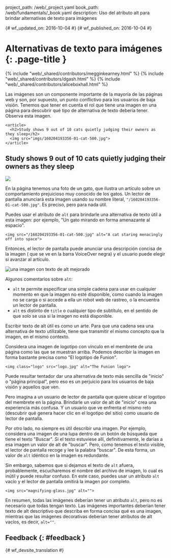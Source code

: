 project_path: /web/_project.yaml book_path: /web/fundamentals/_book.yaml description: Uso del atributo alt para brindar alternativas de texto para imágenes

{# wf_updated_on: 2016-10-04 #} {# wf_published_on: 2016-10-04 #}

# Alternativas de texto para imágenes {: .page-title }

{% include "web/_shared/contributors/megginkearney.html" %} {% include "web/_shared/contributors/dgash.html" %} {% include "web/_shared/contributors/aliceboxhall.html" %}

Las imágenes son un componente importante de la mayoría de las páginas web y son, por supuesto, un punto conflictivo para los usuarios de baja visión. Tenemos que tener en cuenta el rol que tiene una imagen en una página para descubrir qué tipo de alternativa de texto debería tener. Observa esta imagen.

    <article>
      <h2>Study shows 9 out of 10 cats quietly judging their owners as they sleep</h2>
      <img src="imgs/160204193356-01-cat-500.jpg">
    </article>
    

<article>
  <h2>Study shows 9 out of 10 cats quietly judging their owners as they sleep</h2>
  <img src="imgs/160204193356-01-cat-500.jpg">
</article>

En la página tenemos una foto de un gato, que ilustra un artículo sobre un comportamiento prejuicioso muy conocido de los gatos. Un lector de pantalla anunciará esta imagen usando su nombre literal, `"/160204193356-01-cat-500.jpg"`. Es preciso, pero para nada útil.

Puedes usar el atributo de `alt` para brindarle una alternativa de texto útil a esta imagen: por ejemplo, "Un gato mirando en forma amenazante al espacio".

    <img src="/160204193356-01-cat-500.jpg" alt="A cat staring menacingly off into space">
    

Entonces, el lector de pantalla puede anunciar una descripción concisa de la imagen ( que se ve en la barra VoiceOver negra) y el usuario puede elegir si avanzar al artículo.

![una imagen con texto de alt mejorado](imgs/funioncat2.png)

Algunos comentarios sobre `alt`:

- `alt` te permite especificar una simple cadena para usar en cualquier momento en que la imagen no esté disponible, como cuando la imagen no se carga o si accede a ella un robot web de rastreo, o la encuentra un lector de pantalla.
- `alt` es distinto de `title` o cualquier tipo de subtítulo, en el sentido de que *solo* se usa si la imagen no está disponible.

Escribir texto de alt útil es como un arte. Para que una cadena sea una alternativa de texto utilizable, tiene que transmitir el mismo concepto que la imagen, en el mismo contexto.

Considera una imagen de logotipo con vínculo en el membrete de una página como las que se muestran arriba. Podemos describir la imagen en forma bastante precisa como "El logotipo de Funion".

    <img class="logo" src="logo.jpg" alt="The Funion logo">
    

Puede resultar tentador dar una alternativa de texto más sencilla de "inicio" o "página principal", pero eso es un perjuicio para los usuarios de baja visión y aquellos que ven.

Pero imagina a un usuario de lector de pantalla que quiere ubicar el logotipo del membrete en la página. Brindarle un valor de alt de "inicio" crea una experiencia más confusa. Y un usuario que ve enfrenta el mismo reto (descubrir qué genera hacer clic en el logotipo del sitio) como usuario de lector de pantalla.

Por otro lado, no siempre es útil describir una imagen. Por ejemplo, considera una imagen de una lupa dentro de un botón de búsqueda que tiene el texto "Buscar". Si el texto estuviese allí, definitivamente, le darías a esa imagen un valor de alt de "buscar". Pero, como tenemos el texto visible, el lector de pantalla recoge y lee la palabra "buscar". De esta forma, un valor de `alt` idéntico en la imagen es redundante.

Sin embargo, sabemos que si dejamos el texto de `alt` afuera, probablemente, escucharemos el nombre del archivo de imagen, lo cual es inútil y puede resultar confuso. En este caso, puedes usar un atributo `alt` vacío y el lector de pantalla omitirá la imagen por completo.

    <img src="magnifying-glass.jpg" alt="">
    

En resumen, todas las imágenes deberían tener un atributo `alt`, pero no es necesario que todas tengan texto. Las imágenes importantes deberían tener texto de alt descriptivo que describa en forma concisa qué es una imagen, mientras que las imágenes decorativas deberían tener atributos de alt vacíos, es decir, `alt=""`.

## Feedback {: #feedback }

{# wf_devsite_translation #}